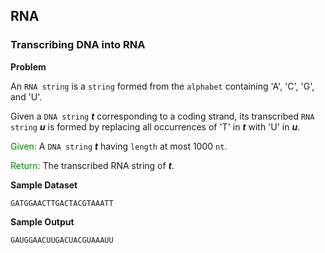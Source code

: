 ## RNA

### Transcribing DNA into RNA 

**Problem**

An `RNA string` is a `string` formed from the `alphabet` containing 'A', 'C', 'G', and 'U'.

Given a `DNA string` ***t*** corresponding to a coding strand, its transcribed `RNA string` ***u*** is formed by replacing all occurrences of 'T' in ***t*** with 'U' in ***u***.

<span style="color:green">Given:</span> A `DNA string` ***t*** having `length` at most 1000 `nt`.

<span style="color:green">Return:</span> The transcribed RNA string of ***t***.

**Sample Dataset**

```
GATGGAACTTGACTACGTAAATT
```

**Sample Output**

```
GAUGGAACUUGACUACGUAAAUU
```
